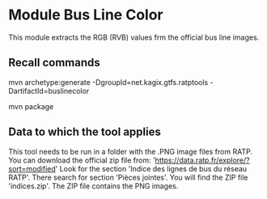 # Module Bus Line Color

This module extracts the RGB (RVB) values frm the official bus line images.

## Recall commands 

mvn archetype:generate -DgroupId=net.kagix.gtfs.ratptools -DartifactId=buslinecolor

mvn package


## Data to which the tool applies

This tool needs to be run in a folder with the .PNG image files from RATP.
You can download the official zip file from: 
'https://data.ratp.fr/explore/?sort=modified' 
Look for the section 'Indice des lignes de bus du réseau RATP'. 
There search for section 'Pièces jointes'. 
You will find the ZIP file 'indices.zip'. 
The ZIP file contains the PNG images.

